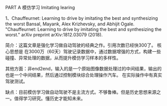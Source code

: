 PART A 
模仿学习 Imitating learing 

1、Chauffeurnet: Learning to drive by imitating the best and synthesizing the worst
Bansal, Mayank, Alex Krizhevsky, and Abhijit Ogale. "Chauffeurnet: Learning to drive by imitating the best and synthesizing the worst." arXiv preprint arXiv:1812.03079 
(2018).

简介：这篇文章是强化学习做自动驾驶的经典之作。引用次数已经快300了。
核心思想是 在3000万（60天）驾驶记录数据中，通过数据增强的方式，构建一些碰撞、异常处理的数据，从而提升模仿学习样本的多样性。

其他方面：非end2end，输入的是一个原始图像数据处理过的中间结果，输出的也是一个中间结果，然后通过控制模块综合处理操作汽车。
在实际操作中有真实驾驶测试。

缺点：目前模仿学习做自动驾驶不是主流方式。不够鲁棒。但是历史思想来源之一。值得学习研究。懂历史才能知未来。
